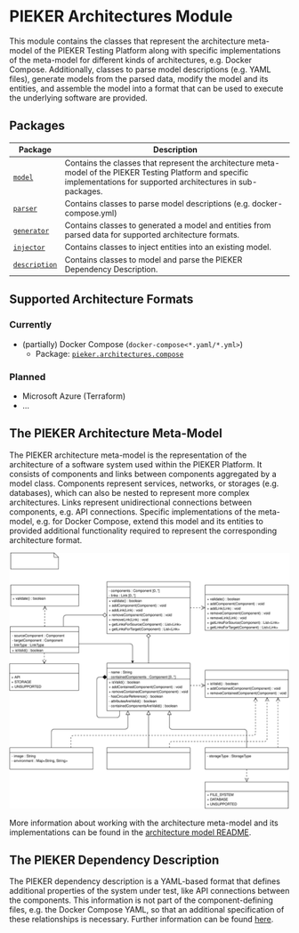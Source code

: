 # PIEKER Architectures Module

This module contains the classes that represent the architecture meta-model of the PIEKER Testing Platform along with
specific implementations of the meta-model for different kinds of architectures, e.g. Docker Compose. Additionally,
classes
to parse model descriptions (e.g. YAML files), generate models from the parsed data, modify the model and its entities,
and assemble the model into a format that can be used to execute the underlying software are provided.

## Packages

| Package                                                           | Description                                                                                                                                                              |
|-------------------------------------------------------------------|--------------------------------------------------------------------------------------------------------------------------------------------------------------------------|
| [`model`](./src/main/java/pieker/architectures/model)             | Contains the classes that represent the architecture meta-model of the PIEKER Testing Platform and specific implementations for supported architectures in sub-packages. |
| [`parser`](./src/main/java/pieker/architectures/parser)           | Contains classes to parse model descriptions (e.g. docker-compose.yml)                                                                                                   |
| [`generator`](./src/main/java/pieker/architectures/generator)     | Contains classes to generated a model and entities from parsed data for supported architecture formats.                                                                  |
| [`injector`](./src/main/java/pieker/architectures/injector)       | Contains classes to inject entities into an existing model.                                                                                                              |
| [`description`](./src/main/java/pieker/architectures/description) | Contains classes to model and parse the PIEKER Dependency Description.                                                                                                   |

## Supported Architecture Formats

### Currently

- (partially) Docker Compose (`docker-compose<*.yaml/*.yml>`)
    - Package: [`pieker.architectures.compose`](./src/main/java/pieker/architectures/compose)

### Planned

- Microsoft Azure (Terraform)
- ...

## The PIEKER Architecture Meta-Model

The PIEKER architecture meta-model is the representation of the architecture of a software system used within the PIEKER
Platform. It consists of components and links between components aggregated by a model class. Components represent
services, networks, or storages (e.g. databases), which can also be nested to represent more complex architectures.
Links represent unidirectional connections between components, e.g. API connections. Specific implementations of the
meta-model, e.g. for Docker Compose, extend this model and its entities to provided additional functionality required to
represent the corresponding architecture format.

![PIEKER Architecture Model](./doc/img/pieker_architecture_model.svg)

More information about working with the architecture meta-model and its implementations can be found in
the [architecture model README](./src/main/java/pieker/architectures/model/README.md).

## The PIEKER Dependency Description

The PIEKER dependency description is a YAML-based format that defines additional properties of the system under test, like
API connections between the components. This information is not part of the component-defining files, e.g. the Docker Compose
YAML, so that an additional specification of these relationships is necessary. Further information can be found 
[here](./src/main/java/pieker/architectures/description/README.md).
